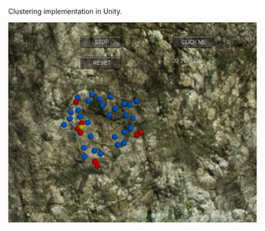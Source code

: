 Clustering implementation in Unity.

<img src = "https://github.com/SimonHFrost/Clustering/raw/master/Pics/8 - Drag n Drop.png" />
